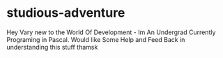 # studious-adventure
Hey Vary new to the World Of Development - Im An Undergrad Currently Programing in Pascal. Would like Some Help and Feed Back in understanding this stuff thamsk 
